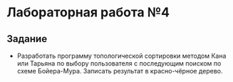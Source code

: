 # Лабораторная работа №4

## Задание

- Разработать программу топологической сортировки методом Кана или Тарьяна по выбору пользователя с последующим поиском по схеме Бойера-Мура. Записать результат в красно-чёрное дерево.
